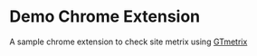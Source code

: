 # Demo Chrome Extension

A sample chrome extension to check site metrix using [GTmetrix](https://gtmetrix.com/)